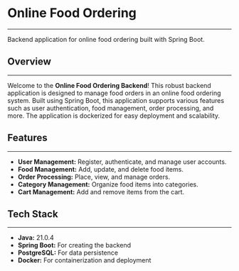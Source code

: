 # Online Food Ordering

---

Backend application for online food ordering built with Spring Boot.

## Overview

---

Welcome to the **Online Food Ordering Backend**! This robust backend application is designed to manage food orders in an online food ordering system. Built using Spring Boot, this application supports various features such as user authentication, food management, order processing, and more. The application is dockerized for easy deployment and scalability.

## Features

---

- **User Management:** Register, authenticate, and manage user accounts.
- **Food Management:** Add, update, and delete food items.
- **Order Processing:** Place, view, and manage orders.
- **Category Management:** Organize food items into categories.
- **Cart Management:** Add and remove items from the cart.

## Tech Stack

---

- **Java:** 21.0.4
- **Spring Boot:** For creating the backend
- **PostgreSQL:** For data persistence
- **Docker:** For containerization and deployment
